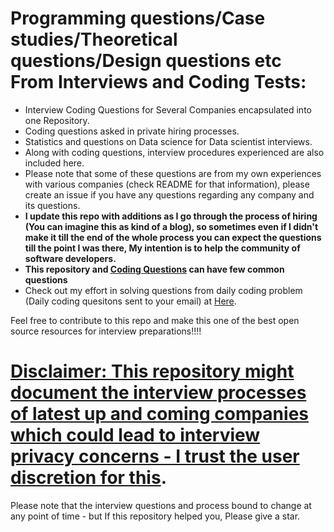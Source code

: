 # Programming questions/Case studies/Theoretical questions/Design questions etc From Interviews and Coding Tests:  
  
+ Interview Coding Questions for Several Companies encapsulated into one Repository.  
+ Coding questions asked in private hiring processes.  
+ Statistics and questions on Data science for Data scientist interviews.  
+ Along with coding questions, interview procedures experienced are also included here.  
+ Please note that some of these questions are from my own experiences with various companies (check README for that information), please create an issue if you have any questions regarding any company and its questions.  
+ **I update this repo with additions as I go through the process of hiring (You can imagine this as kind of a blog), so sometimes even if I didn't make it till the end of the whole process you can expect the questions till the point I was there, My intention is to help the community of software developers.**  
+ **This repository and [Coding Questions](https://github.com/absognety/Competitive-Coding-Platforms) can have few common questions**  
+ Check out my effort in solving questions from daily coding problem (Daily coding quesitons sent to your email) at [Here](https://github.com/absognety/Competitive-Coding-Platforms/tree/master/DailyCodingProblem).  
  
Feel free to contribute to this repo and make this one of the best open source resources for interview preparations!!!!  
# <ins>Disclaimer: This repository might document the interview processes of latest up and coming companies which could lead to interview privacy concerns - I trust the user discretion for this</ins>.  
Please note that the interview questions and process bound to change at any point of time - but If this repository helped you, Please give a star.  
